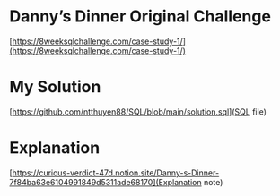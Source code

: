 # Danny’s Dinner Original Challenge

[https://8weeksqlchallenge.com/case-study-1/](https://8weeksqlchallenge.com/case-study-1/)

# My Solution

[https://github.com/ntthuyen88/SQL/blob/main/solution.sql](SQL file)

# Explanation

[https://curious-verdict-47d.notion.site/Danny-s-Dinner-7f84ba63e6104991849d5311ade68170](Explanation note)

